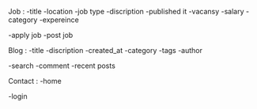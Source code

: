 Job : 
-title 
-location 
-job type 
-discription 
-published it 
-vacansy 
-salary 
-category 
-expereince


-apply job
-post job 

Blog : 
-title 
-discription 
-created_at 
-category 
-tags 
-author 

-search 
-comment
-recent posts 

Contact : 
-home 

-login 